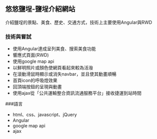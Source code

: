 ## 悠悠鹽埕-鹽埕介紹網站

介紹鹽埕的景點、美食、歷史、交通方式，技術上主要使用Angular與RWD

### 技術與嘗試
* 使用Angular達成呈列美食、搜索美食功能
* 響應式頁面(RWD)
* 使用google map api
* 以鮮明照片或顏色使網頁看起來較為活潑
* 在滾動滑鼠時顯示或消失navbar，並且使其動畫順暢
* 首頁icon的呼吸燈效果
* 回頂端按鈕的呈現與動畫
* 使用ajax從「公共運輸整合資訊流通服務平台」接收捷運到站時間


###語言
* html、css、javascript、jQuery
* Angular
* google map api
* ajax